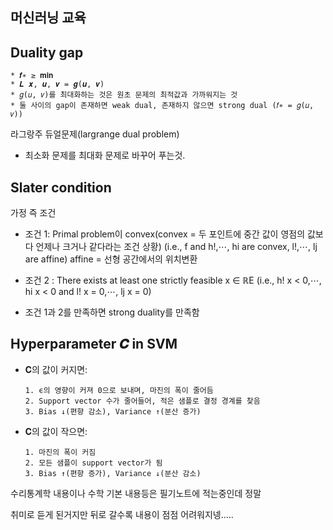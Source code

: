 ## 머신러닝 교육

## Duality gap
    * 𝒇∗ ≥ 𝐦𝐢𝐧
    * 𝑳 𝒙, 𝒖, 𝒗 = 𝒈(𝒖, 𝒗)
    * 𝑔(𝑢, 𝑣)를 최대화하는 것은 원초 문제의 최적값과 가까워지는 것
    * 둘 사이의 gap이 존재하면 weak dual, 존재하지 않으면 strong dual (𝑓∗ = 𝑔(𝑢, 𝑣))

라그랑주 듀얼문제(largrange dual problem)
* 최소화 문제를 최대화 문제로 바꾸어 푸는것.

## Slater condition

가정 즉 조건

* 조건 1: Primal problem이 convex(convex = 두 포인트에 중간 값이 영점의 값보다 언제나 크거나 같다라는 조건 상황)
(i.e., f and h!,⋯, hi are convex, l!,⋯, lj are affine) affine = 선형 공간에서의 위치변환

* 조건 2 : There exists at least one strictly feasible x ∈ ℝE
(i.e., h! x < 0,⋯, hi x < 0 and l! x = 0,⋯, lj x = 0)

* 조건 1과 2를 만족하면 strong duality를 만족함

## Hyperparameter 𝑪 in SVM

* 𝐂의 값이 커지면:
 
      1. ϵ의 영향이 커져 0으로 보내며, 마진의 폭이 줄어듬
      2. Support vector 수가 줄어들어, 적은 샘플로 결정 경계를 찾음
      3. Bias ↓(편향 감소), Variance ↑(분산 증가)
      
* 𝐂의 값이 작으면:

      1. 마진의 폭이 커짐
      2. 모든 샘플이 support vector가 됨
      3. Bias ↑(편향 증가), Variance ↓(분산 감소)

수리통계학 내용이나 수학 기본 내용등은 필기노트에 적는중인데 정말

취미로 듣게 된거지만 뒤로 갈수록 내용이 점점 어려워지넹.....
